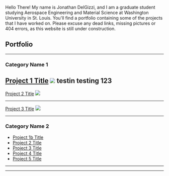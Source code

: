 Hello There! My name is Jonathan DelGizzi, and I am a graduate student studying Aerospace Engineering and Material Science at Washington University in St. Louis. You'll find a portfolio containing some of the projects that I have worked on. Please excuse any dead links, missing pictures or 404 errors, as this website is still under construction. 






## Portfolio

---

### Category Name 1 

[Project 1 Title](/sample_page)
<img src="images/dummy_thumbnail.jpg?raw=true"/>
testin testing 123
---
[Project 2 Title](/pdf/sample_presentation.pdf)
<img src="images/dummy_thumbnail.jpg?raw=true"/>

---
[Project 3 Title](http://example.com/)
<img src="images/dummy_thumbnail.jpg?raw=true"/>

---

### Category Name 2

- [Project 1b Title](http://example.com/)
- [Project 2 Title](http://example.com/)
- [Project 3 Title](http://example.com/)
- [Project 4 Title](http://example.com/)
- [Project 5 Title](http://example.com/)

---




---

<!-- Remove above link if you don't want to attibute -->
